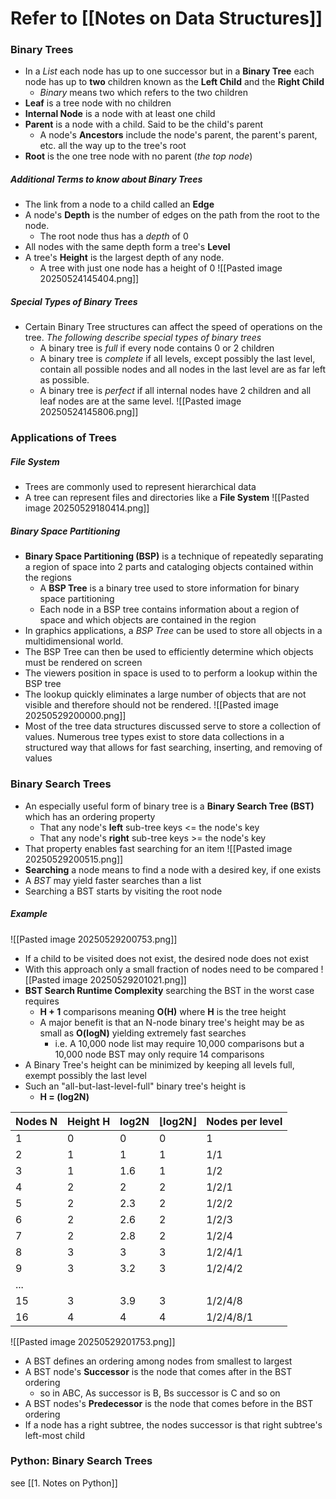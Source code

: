 # Refer to [[Notes on Data Structures]]
### Binary Trees
- In a *List* each node has up to one successor but in a **Binary Tree** each node has up to **two** children known as the **Left Child** and the **Right Child**
	- *Binary* means two which refers to the two children
- **Leaf** is a tree node with no children
- **Internal Node** is a node with at least one child
- **Parent** is a node with a child. Said to be the child's parent 
	- A node's **Ancestors** include the node's parent, the parent's parent, etc. all the way up to the tree's root
- **Root** is the one tree node with no parent (*the top node*)
##### Additional Terms to know about Binary Trees
- The link from a node to a child called an **Edge**
- A node's **Depth** is the number of edges on the path from the root to the node.
	- The root node thus has a *depth* of 0
- All nodes with the same depth form a tree's **Level**
- A tree's **Height** is the largest depth of any node.
	- A tree with just one node has a height of 0
![[Pasted image 20250524145404.png]]
##### Special Types of Binary Trees
- Certain Binary Tree structures can affect the speed of operations on the tree. *The following describe special types of binary trees*
	- A binary tree is *full* if every node contains 0 or 2 children
	- A binary tree is *complete* if all levels, except possibly the last level, contain all possible nodes and all nodes in the last level are as far left as possible.
	- A binary tree is *perfect* if all internal nodes have 2 children and all leaf nodes are at the same level.
![[Pasted image 20250524145806.png]]
### Applications of Trees
##### File System
- Trees are commonly used to represent hierarchical data
- A tree can represent files and directories like a **File System**
![[Pasted image 20250529180414.png]]
##### Binary Space Partitioning
- **Binary Space Partitioning (BSP)** is a technique of repeatedly separating a region of space into 2 parts and cataloging objects contained within the regions
	- A **BSP Tree** is a binary tree used to store information for binary space partitioning
	- Each node in a BSP tree contains information about a region of space and which objects are contained in the region
- In graphics applications, a *BSP Tree* can be used to store all objects in a multidimensional world.
- The BSP Tree can then be used to efficiently determine which objects must be rendered on screen
- The viewers position in space is used to to perform a lookup within the BSP tree
- The lookup quickly eliminates a large number of objects that are not visible and therefore should not be rendered.
![[Pasted image 20250529200000.png]]
- Most of the tree data structures discussed serve to store a collection of values. Numerous tree types exist to store data collections in a structured way that allows for fast searching, inserting, and removing of values
### Binary Search Trees
- An especially useful form of binary tree is a **Binary Search Tree (BST)** which has an ordering property
	- That any node's **left** sub-tree keys <= the node's key
	- That any node's **right** sub-tree keys >= the node's key
- That property enables fast searching for an item
![[Pasted image 20250529200515.png]]
- **Searching** a node means to find a node with a desired key, if one exists
- A *BST* may yield faster searches than a list
- Searching a BST starts by visiting the root node
##### Example
![[Pasted image 20250529200753.png]]
- If a child to be visited does not exist, the desired node does not exist
- With this approach only a small fraction of nodes need to be compared 
![[Pasted image 20250529201021.png]]
- **BST Search Runtime Complexity** searching the BST in the worst case requires
	- **H + 1** comparisons meaning **O(H)** where **H** is the tree height
	- A major benefit is that an N-node binary tree's height may be as small as **O(logN)** yielding extremely fast searches
		- i.e. A 10,000 node list may require 10,000 comparisons but a 10,000 node BST may only require 14 comparisons
- A Binary Tree's height can be minimized by keeping all levels full, exempt possibly the last level
- Such an "all-but-last-level-full" binary tree's height is 
	- **H = (log2N)**

| Nodes N | Height H | l⁢o⁢g2⁢N | ⌊l⁢o⁢g2⁢N⌋ | Nodes per level |
| ------- | -------- | -------- | ---------- | --------------- |
| 1       | 0        | 0        | 0          | 1               |
| 2       | 1        | 1        | 1          | 1/1             |
| 3       | 1        | 1.6      | 1          | 1/2             |
| 4       | 2        | 2        | 2          | 1/2/1           |
| 5       | 2        | 2.3      | 2          | 1/2/2           |
| 6       | 2        | 2.6      | 2          | 1/2/3           |
| 7       | 2        | 2.8      | 2          | 1/2/4           |
| 8       | 3        | 3        | 3          | 1/2/4/1         |
| 9       | 3        | 3.2      | 3          | 1/2/4/2         |
| ...     |          |          |            |                 |
| 15      | 3        | 3.9      | 3          | 1/2/4/8         |
| 16      | 4        | 4        | 4          | 1/2/4/8/1       |
![[Pasted image 20250529201753.png]]
- A BST defines an ordering among nodes from smallest to largest
- A BST node's **Successor** is the node that comes after in the BST ordering
	- so in ABC, As successor is B, Bs successor is C and so on
- A BST nodes's **Predecessor** is the node that comes before in the BST ordering
- If a node has a right subtree, the nodes successor is that right subtree's left-most child
### Python: Binary Search Trees
see [[1. Notes on Python]]
